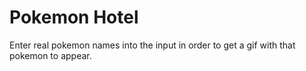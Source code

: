 # Pokemon Hotel

Enter real pokemon names into the input in order to get a gif with that pokemon to appear.